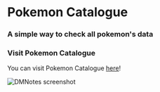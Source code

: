 # Pokemon Catalogue
### A simple way to check all pokemon's data

### Visit Pokemon Catalogue
You can visit Pokemon Catalogue [here](https://pokemon-catalogue.netlify.app/)!

![DMNotes screenshot](https://i.imgur.com/zCsh7WQ.png)
